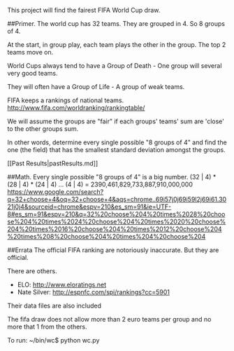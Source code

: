 This project will find the fairest FIFA World Cup draw.

##Primer.
The world cup has 32 teams.  They are grouped in 4.
So 8 groups of 4.

At the start, in group play, each team plays the other in the group.
The top 2 teams move on.

World Cups always tend to have a Group of Death - One
group will several very good teams.

They will often have a Group of Life - A group of weak teams.

FIFA keeps a rankings of national teams.
http://www.fifa.com/worldranking/rankingtable/

We will assume the groups are "fair" if each groups' teams' sum are
'close' to the other groups sum.

In other words, determine every single possible "8 groups of 4" and
find the one (the field) that has the smallest standard deviation amongst
the groups.

[[Past Results|pastResults.md]]


##Math.
Every single possible "8 groups of 4" is a big number.
(32 | 4) * (28 | 4) * (24 | 4) ... (4 | 4) = 2390,461,829,733,887,910,000,000
https://www.google.com/search?q=32+choose+4&oq=32+choose+4&aqs=chrome..69i57j0j69i59l2j69i61.3021j0j4&sourceid=chrome&espv=210&es_sm=91&ie=UTF-8#es_sm=91&espv=210&q=32%20choose%204%20times%2028%20choose%204%20times%2024%20choose%204%20times%2020%20choose%204%20times%2016%20choose%204%20times%2012%20choose%204%20times%208%20choose%204%20times%204%20choose%204


##Errata
The official FIFA ranking are notoriously inaccurate.
But they are official.

There are others.
* ELO: http://www.eloratings.net
* Nate Silver: http://espnfc.com/spi/rankings?cc=5901

Their data files are also included


     
The fifa draw does not allow more than 2 euro teams per group 
and no more that 1 from the others.


To run:
~/bin/wc$ python wc.py
